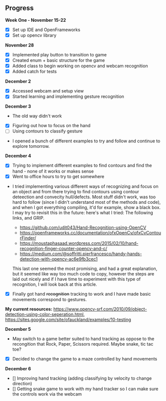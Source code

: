 
<h2>Progress</h2>

**Week One - November 15-22**
- [X] Set up IDE and OpenFrameworks
- [X] Set up opencv library

**November 28**
- [X] Implemented play button to transition to game
- [X] Created enum + basic structure for the game
- [X] Added class to begin working on opencv and webcam recognition
- [X] Added catch for tests

**December 2**
- [X] Accessed webcam and setup view
- [X] Started learning and implementing gesture recognition 

**December 3**
- The old way didn't work
- [X] Figuring out how to focus on the hand
- [ ] Using contours to classify gesture
- I opened a bunch of different examples to try and follow and continue to explore tomorrow. 

**December 4**
- [X] Trying to implement different examples to find contours and find the hand - none of it works or makes sense
- [X] Went to office hours to try to get somewhere
- I tried implementing various different ways of recognizing and focus on an object and from there trying to find contours using contour deteection and convecity hull/defects. Most stuff didn't work, was too hard to follow (since I didn't understand most of the methods and code), and when I got everything compiling, it'd for example, show a black box.
I may try to revisit this in the future: here's what I tried: The following links, and GRIP.
    - https://github.com/udit043/Hand-Recognition-using-OpenCV
    - https://openframeworks.cc/documentation/ofxOpenCv/ofxCvContourFinder/
    - https://moustaphasaad.wordpress.com/2015/02/10/hand-recognition-finger-counter-opencv-and-c/
    - https://medium.com/@soffritti.pierfrancesco/handy-hands-detection-with-opencv-ac6e9fb3cec1
    
    This last one seemed the most promising, and had a great explanation, but it seemed like way too much code to copy, however the steps are laid out nicely and if I have time to experiment with this type of recognition, I will look back at this article.
- [X] Finally got hand ~~recognition~~ tracking to work and I have made basic movements correspond to gestures.

**My current resources:** https://www.opencv-srf.com/2010/09/object-detection-using-color-seperation.html, https://sites.google.com/site/ofauckland/examples/10-testing

**December 5**
- May switch to a game better suited to hand tracking as oppose to the recongition that Rock, Paper, Scissors required. Maybe snake, tic tac toe?
- [X] Decided to change the game to a maze controlled by hand movements

**December 6**
- [] Improving hand tracking (adding classifying by velocity to change direction)
- [] Getting snake game to work with my hand tracker so I can make sure the controls work via the webcam